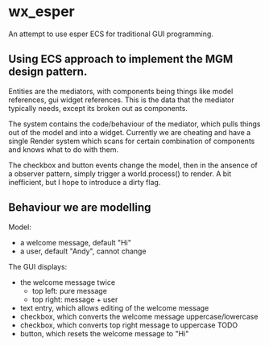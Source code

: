 wx_esper
========

An attempt to use esper ECS for traditional GUI programming.

Using ECS approach to implement the MGM design pattern.
-------------------------------------------------------

Entities are the mediators, with components being things like model references, gui widget 
references. This is the data that the mediator typically needs, except its broken out as components.

The system contains the code/behaviour of the mediator, which pulls things out of the model and 
into a widget.  Currently we are cheating and have a single Render system which scans for
certain combination of components and knows what to do with them.

The checkbox and button events change the model, then in the ansence of a observer pattern,
simply trigger a world.process() to render.  A bit inefficient, but I hope to introduce a dirty flag.

Behaviour we are modelling
--------------------------

Model:
- a welcome message, default "Hi"
- a user, default "Andy", cannot change

The GUI displays:
- the welcome message twice
    - top left: pure message
    - top right: message + user
- text entry, which allows editing of the welcome message
- checkbox, which converts the welcome message uppercase/lowercase
- checkbox, which converts top right message to uppercase TODO
- button, which resets the welcome message to "Hi"
